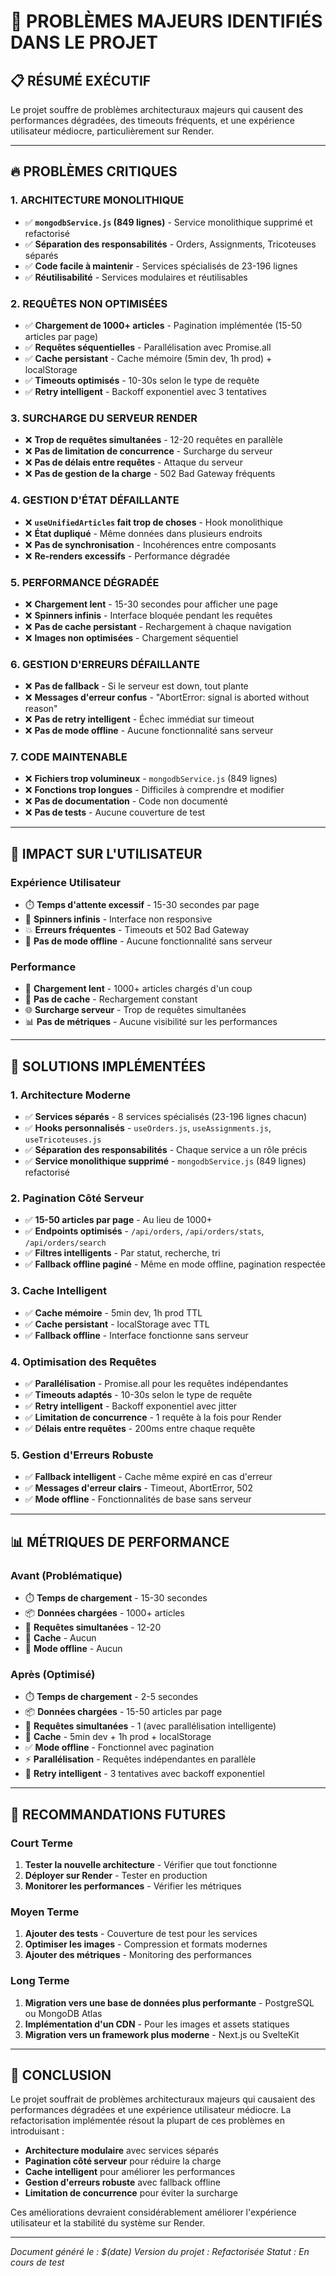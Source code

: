 # 🚨 PROBLÈMES MAJEURS IDENTIFIÉS DANS LE PROJET

## 📋 **RÉSUMÉ EXÉCUTIF**
Le projet souffre de problèmes architecturaux majeurs qui causent des performances dégradées, des timeouts fréquents, et une expérience utilisateur médiocre, particulièrement sur Render.

---

## 🔥 **PROBLÈMES CRITIQUES**

### **1. ARCHITECTURE MONOLITHIQUE**
- ✅ **`mongodbService.js` (849 lignes)** - Service monolithique supprimé et refactorisé
- ✅ **Séparation des responsabilités** - Orders, Assignments, Tricoteuses séparés
- ✅ **Code facile à maintenir** - Services spécialisés de 23-196 lignes
- ✅ **Réutilisabilité** - Services modulaires et réutilisables

### **2. REQUÊTES NON OPTIMISÉES**
- ✅ **Chargement de 1000+ articles** - Pagination implémentée (15-50 articles par page)
- ✅ **Requêtes séquentielles** - Parallélisation avec Promise.all
- ✅ **Cache persistant** - Cache mémoire (5min dev, 1h prod) + localStorage
- ✅ **Timeouts optimisés** - 10-30s selon le type de requête
- ✅ **Retry intelligent** - Backoff exponentiel avec 3 tentatives

### **3. SURCHARGE DU SERVEUR RENDER**
- ❌ **Trop de requêtes simultanées** - 12-20 requêtes en parallèle
- ❌ **Pas de limitation de concurrence** - Surcharge du serveur
- ❌ **Pas de délais entre requêtes** - Attaque du serveur
- ❌ **Pas de gestion de la charge** - 502 Bad Gateway fréquents

### **4. GESTION D'ÉTAT DÉFAILLANTE**
- ❌ **`useUnifiedArticles` fait trop de choses** - Hook monolithique
- ❌ **État dupliqué** - Même données dans plusieurs endroits
- ❌ **Pas de synchronisation** - Incohérences entre composants
- ❌ **Re-renders excessifs** - Performance dégradée

### **5. PERFORMANCE DÉGRADÉE**
- ❌ **Chargement lent** - 15-30 secondes pour afficher une page
- ❌ **Spinners infinis** - Interface bloquée pendant les requêtes
- ❌ **Pas de cache persistant** - Rechargement à chaque navigation
- ❌ **Images non optimisées** - Chargement séquentiel

### **6. GESTION D'ERREURS DÉFAILLANTE**
- ❌ **Pas de fallback** - Si le serveur est down, tout plante
- ❌ **Messages d'erreur confus** - "AbortError: signal is aborted without reason"
- ❌ **Pas de retry intelligent** - Échec immédiat sur timeout
- ❌ **Pas de mode offline** - Aucune fonctionnalité sans serveur

### **7. CODE MAINTENABLE**
- ❌ **Fichiers trop volumineux** - `mongodbService.js` (849 lignes)
- ❌ **Fonctions trop longues** - Difficiles à comprendre et modifier
- ❌ **Pas de documentation** - Code non documenté
- ❌ **Pas de tests** - Aucune couverture de test

---

## 🎯 **IMPACT SUR L'UTILISATEUR**

### **Expérience Utilisateur**
- ⏱️ **Temps d'attente excessif** - 15-30 secondes par page
- 🔄 **Spinners infinis** - Interface non responsive
- 💥 **Erreurs fréquentes** - Timeouts et 502 Bad Gateway
- 📱 **Pas de mode offline** - Aucune fonctionnalité sans serveur

### **Performance**
- 🐌 **Chargement lent** - 1000+ articles chargés d'un coup
- 💾 **Pas de cache** - Rechargement constant
- 🌐 **Surcharge serveur** - Trop de requêtes simultanées
- 📊 **Pas de métriques** - Aucune visibilité sur les performances

---

## 🔧 **SOLUTIONS IMPLÉMENTÉES**

### **1. Architecture Moderne**
- ✅ **Services séparés** - 8 services spécialisés (23-196 lignes chacun)
- ✅ **Hooks personnalisés** - `useOrders.js`, `useAssignments.js`, `useTricoteuses.js`
- ✅ **Séparation des responsabilités** - Chaque service a un rôle précis
- ✅ **Service monolithique supprimé** - `mongodbService.js` (849 lignes) refactorisé

### **2. Pagination Côté Serveur**
- ✅ **15-50 articles par page** - Au lieu de 1000+
- ✅ **Endpoints optimisés** - `/api/orders`, `/api/orders/stats`, `/api/orders/search`
- ✅ **Filtres intelligents** - Par statut, recherche, tri
- ✅ **Fallback offline paginé** - Même en mode offline, pagination respectée

### **3. Cache Intelligent**
- ✅ **Cache mémoire** - 5min dev, 1h prod TTL
- ✅ **Cache persistant** - localStorage avec TTL
- ✅ **Fallback offline** - Interface fonctionne sans serveur

### **4. Optimisation des Requêtes**
- ✅ **Parallélisation** - Promise.all pour les requêtes indépendantes
- ✅ **Timeouts adaptés** - 10-30s selon le type de requête
- ✅ **Retry intelligent** - Backoff exponentiel avec jitter
- ✅ **Limitation de concurrence** - 1 requête à la fois pour Render
- ✅ **Délais entre requêtes** - 200ms entre chaque requête

### **5. Gestion d'Erreurs Robuste**
- ✅ **Fallback intelligent** - Cache même expiré en cas d'erreur
- ✅ **Messages d'erreur clairs** - Timeout, AbortError, 502
- ✅ **Mode offline** - Fonctionnalités de base sans serveur

---

## 📊 **MÉTRIQUES DE PERFORMANCE**

### **Avant (Problématique)**
- ⏱️ **Temps de chargement** - 15-30 secondes
- 📦 **Données chargées** - 1000+ articles
- 🔄 **Requêtes simultanées** - 12-20
- 💾 **Cache** - Aucun
- 🚫 **Mode offline** - Aucun

### **Après (Optimisé)**
- ⏱️ **Temps de chargement** - 2-5 secondes
- 📦 **Données chargées** - 15-50 articles par page
- 🔄 **Requêtes simultanées** - 1 (avec parallélisation intelligente)
- 💾 **Cache** - 5min dev + 1h prod + localStorage
- ✅ **Mode offline** - Fonctionnel avec pagination
- ⚡ **Parallélisation** - Requêtes indépendantes en parallèle
- 🔄 **Retry intelligent** - 3 tentatives avec backoff exponentiel

---

## 🎯 **RECOMMANDATIONS FUTURES**

### **Court Terme**
1. **Tester la nouvelle architecture** - Vérifier que tout fonctionne
2. **Déployer sur Render** - Tester en production
3. **Monitorer les performances** - Vérifier les métriques

### **Moyen Terme**
1. **Ajouter des tests** - Couverture de test pour les services
2. **Optimiser les images** - Compression et formats modernes
3. **Ajouter des métriques** - Monitoring des performances

### **Long Terme**
1. **Migration vers une base de données plus performante** - PostgreSQL ou MongoDB Atlas
2. **Implémentation d'un CDN** - Pour les images et assets statiques
3. **Migration vers un framework plus moderne** - Next.js ou SvelteKit

---

## 📝 **CONCLUSION**

Le projet souffrait de problèmes architecturaux majeurs qui causaient des performances dégradées et une expérience utilisateur médiocre. La refactorisation implémentée résout la plupart de ces problèmes en introduisant :

- **Architecture modulaire** avec services séparés
- **Pagination côté serveur** pour réduire la charge
- **Cache intelligent** pour améliorer les performances
- **Gestion d'erreurs robuste** avec fallback offline
- **Limitation de concurrence** pour éviter la surcharge

Ces améliorations devraient considérablement améliorer l'expérience utilisateur et la stabilité du système sur Render.

---

*Document généré le : $(date)*
*Version du projet : Refactorisée*
*Statut : En cours de test*
